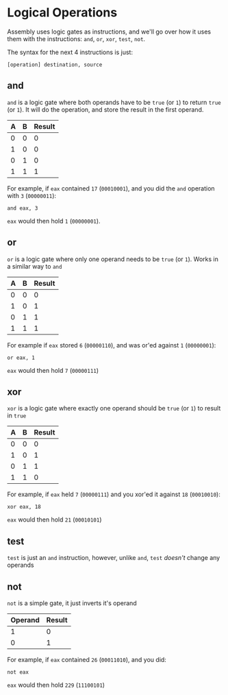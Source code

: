# Logical Operations

Assembly uses logic gates as instructions, and we'll go over how it uses them with the instructions: `and`, `or`, `xor`, `test`, `not`.

The syntax for the next 4 instructions is just:

```text
[operation] destination, source
```

## and

`and` is a logic gate where both operands have to be `true` \(or `1`\) to return `true` \(or `1`\). It will do the operation, and store the result in the first operand.

| A | B | Result |
| :--- | :--- | :--- |
| 0 | 0 | 0 |
| 1 | 0 | 0 |
| 0 | 1 | 0 |
| 1 | 1 | 1 |

For example, if `eax` contained `17` \(`00010001`\), and you did the `and` operation with `3` \(`00000011`\):

```text
and eax, 3
```

`eax` would then hold `1` \(`00000001`\).

## or

`or` is a logic gate where only one operand needs to be `true` \(or `1`\). Works in a similar way to `and`

| A | B | Result |
| :--- | :--- | :--- |
| 0 | 0 | 0 |
| 1 | 0 | 1 |
| 0 | 1 | 1 |
| 1 | 1 | 1 |

For example if `eax` stored `6` \(`00000110`\), and was or'ed against `1` \(`00000001`\):

```text
or eax, 1
```

`eax` would then hold `7` \(`00000111`\)

## xor

`xor` is a logic gate where exactly one operand should be `true` \(or `1`\) to result in `true`

| A | B | Result |
| :--- | :--- | :--- |
| 0 | 0 | 0 |
| 1 | 0 | 1 |
| 0 | 1 | 1 |
| 1 | 1 | 0 |

For example, if `eax` held `7` \(`00000111`\) and you xor'ed it against `18` \(`00010010`\):

```text
xor eax, 18
```

`eax` would then hold `21` \(`00010101`\)

## test

`test` is just an `and` instruction, however, unlike `and`, `test` _doesn't_ change any operands

## not

`not` is a simple gate, it just inverts it's operand

| Operand | Result |
| :--- | :--- |
| 1 | 0 |
| 0 | 1 |

For example, if `eax` contained `26` \(`00011010`\), and you did:

```text
not eax
```

`eax` would then hold `229` \(`11100101`\)


